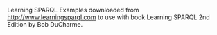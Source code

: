 Learning SPARQL Examples downloaded from http://www.learningsparql.com to use with book Learning SPARQL 2nd Edition by Bob DuCharme.
